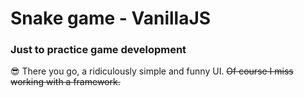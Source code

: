 # Snake game - VanillaJS

### Just to practice game development

😎 There you go, a ridiculously simple and funny UI. ~~Of course I miss working with a framework.~~
